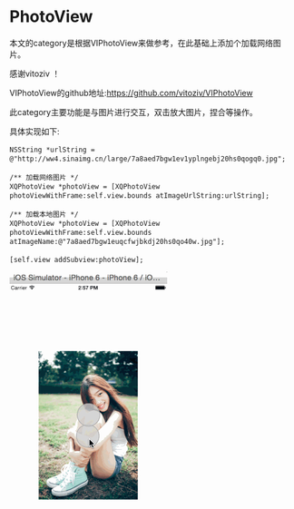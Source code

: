 # PhotoView


本文的category是根据VIPhotoView来做参考，在此基础上添加个加载网络图片。

感谢vitoziv ！

VIPhotoView的github地址:https://github.com/vitoziv/VIPhotoView

此category主要功能是与图片进行交互，双击放大图片，捏合等操作。

具体实现如下:

    NSString *urlString = @"http://ww4.sinaimg.cn/large/7a8aed7bgw1ev1yplngebj20hs0qogq0.jpg";
    
    /** 加载网络图片 */
    XQPhotoView *photoView = [XQPhotoView photoViewWithFrame:self.view.bounds atImageUrlString:urlString];
    
    /** 加载本地图片 */
    XQPhotoView *photoView = [XQPhotoView photoViewWithFrame:self.view.bounds atImageName:@"7a8aed7bgw1euqcfwjbkdj20hs0qo40w.jpg"];
    
    [self.view addSubview:photoView];
    

![Demo demo](https://github.com/XQBoy/PhotoView/blob/master/Demo/Demo/PhotoView.gif)

